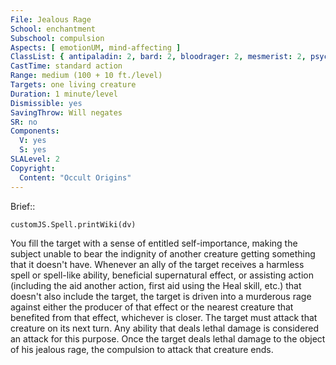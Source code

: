 ```yaml
---
File: Jealous Rage
School: enchantment
Subschool: compulsion
Aspects: [ emotionUM, mind-affecting ]
ClassList: { antipaladin: 2, bard: 2, bloodrager: 2, mesmerist: 2, psychic: 3, shaman: 3, spiritualist: 2, witch: 3 }
CastTime: standard action
Range: medium (100 + 10 ft./level)
Targets: one living creature
Duration: 1 minute/level
Dismissible: yes
SavingThrow: Will negates
SR: no
Components:
  V: yes
  S: yes
SLALevel: 2
Copyright:
  Content: "Occult Origins"
---
```

Brief:: 

```dataviewjs
customJS.Spell.printWiki(dv)
```

You fill the target with a sense of entitled self-importance, making the subject unable to bear the indignity of another creature getting something that it doesn't have. Whenever an ally of the target receives a harmless spell or spell-like ability, beneficial supernatural effect, or assisting action (including the aid another action, first aid using the Heal skill, etc.) that doesn't also include the target, the target is driven into a murderous rage against either the producer of that effect or the nearest creature that benefited from that effect, whichever is closer. The target must attack that creature on its next turn. Any ability that deals lethal damage is considered an attack for this purpose. Once the target deals lethal damage to the object of his jealous rage, the compulsion to attack that creature ends.
